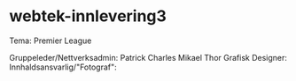 # webtek-innlevering3
Tema: Premier League

Gruppeleder/Nettverksadmin: Patrick Charles Mikael Thor
Grafisk Designer:
Innhaldsansvarlig/"Fotograf":
